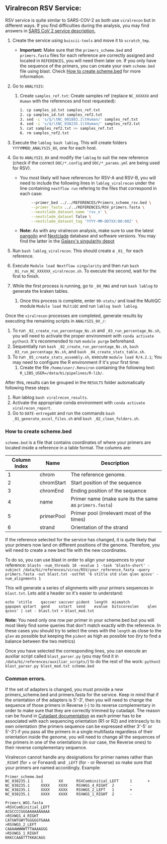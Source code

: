 ## Viralrecon RSV Service:

RSV service is quite similar to SARS-COV-2 as both use `viralrecon` but in different ways. If you find difficulties during the analysis, you may find answers in [SARS CoV 2 service description.](https://github.com/BU-ISCIII/BU-ISCIII/wiki/SARS-CoV-2-service)

1. Create the service using `buiscii-tools` and move it to `scratch_tmp`.
    * **Important:** Make sure that the `primers_scheme.bed` and `primers.fasta` files for each reference are correctly assigned and located in `REFERENCES`, you will need them later on. If you only have the sequence of the primers, you can create your own `scheme.bed` file using blast. Check [How to create scheme.bed](https://github.com/BU-ISCIII/BU-ISCIII/wiki/RSV%E2%80%90Service#how-to-create-scheme.bed) for more information.

2. Go to `ANALYSIS`:
   1. Create `samples_ref.txt`:
      Create samples ref (replace `NC_XXXXXX` and `Human` with the references and host requested):
      ```bash
      1. cp samples_id.txt samples_ref.txt
      2. cp samples_id.txt samples_ref2.txt
      3. sed -i 's/$/\tNC_001803.1\tHuman/' samples_ref.txt
      4. sed -i 's/$/\tNC_038235.1\tHuman/' samples_ref2.txt
      5. cat samples_ref2.txt >> samples_ref.txt
      6. rm samples_ref2.txt
      ```
3. Execute the `lablog bash lablog`. This will create folders `YYYYMMDD_ANALYSIS_0X`, one for each host.
4. Go to `ANALYSIS_0X` and modify the `lablog` to suit the new reference (check if the correct `DOC/*.config` and `DOC/*_params.yml` are being used for RSV).
   * You most likely will have references for RSV-A and RSV-B, you will need to include the following lines in `lablog_viralrecon` under the line containing `nextflow run` refering to the files that correspond in each case:
     ```bash
          --primer_bed ../../REFERENCES/Primers_scheme_rsv.bed \
          --primer_fasta ../../REFERENCES/RSV_primers.fasta \
          --nextclade_dataset_name 'rsv_x' \
          --nextclade_dataset false \
          --nextclade_dataset_tag 'YYYY-MM-DDTXX:00:00Z' \
     ``` 
   * **Note:** As with any viralrecon analysis, make sure to use the latest [pangolin](https://github.com/cov-lineages/pangolin/releases) and [Nextclade](https://github.com/nextstrain/nextclade_data/blob/release/CHANGELOG.md) database and software versions. You may find the latter in the [Galaxy's singularity depot](https://depot.galaxyproject.org/singularity/)
5. Run `bash lablog_viralrecon`. This should create a `_01_` for each reference.
6. Execute `Module load Nextflow singularity` and then run `bash _01_run_NC_XXXXXX_viralrecon.sh`. To execute the second, wait for the first to finish.
7. While the first process is running, go to `_0X_MAG` and run `bash lablog` to generate the kraken tables.
   1. Once this process is complete, enter `99-stats/` and load the MultiQC module `Module load MultiQC` and run `lablog bash lablog`.

Once the `viralrecon` processes are completed, generate results by executing the remaining scripts in `ANALYSIS_0X_/`:
1. To run `_02_create_run_percentage_Ns.sh` and `_03_run_percentage_Ns.sh`, you will need to activate the proper environment with `conda activate python3`. It's recommended to run `module purge` beforehand.
2. Sequentially run `bash _02_create_run_percentage_Ns.sh`, `bash _03_run_percentage_Ns.sh`, and `bash _04_create_stats_table.sh`.
3. To run `_05_create_stats_assembly.sh`, execute `module load R/4.2.1`; You may need to configure the R environment if it's your first time:
   1. Create the file `/home/user/.Renviron` containing the following text: `R_LIBS_USER=/data/bi/pipelines/R-lib/`.

After this, results can be grouped in the `RESULTS` folder automatically following these steps:
1. Run lablog `bash viralrecon_results`.
2. Activate the appropriate conda environment with `conda activate viralrecon_report`.
3. Go to `DATE-entrega0X` and run the commands `bash _01_generate_excel_files.sh` and `bash _02_clean_folders.sh`.

### How to create scheme.bed

`scheme.bed` is a file that contains coordinates of where your primers are located inside a reference in a table format. The columns are:

| Column Index  | Name | Description  
| ------------- | ------------- | ------------- | 
| 1  | chrom  | The reference genome.  | 
| 2  | chromStart  | Start position of the sequence  |
| 3  | chromEnd  | Ending position of the sequence  |
| 4  | name  | Primer name (make sure its the same as `primers.fasta`)  |
| 5  | primerPool  | Primer pool (irrelevant most of the times)  |
| 6  | strand  | Orientation of the strand |

If the reference selected for the service has changed, it is quite likely that your primers now land on different positions of the genome. Therefore, you will need to create a new bed file with the new coordinates.

To do so, you can use blast in order to align your sequences to your reference:
`blastn -num_threads 10 -evalue 1 -task 'blastn-short' -subject /data/bi/references/virus/RSV/your_reference.fasta -query primers.fasta -out blast.txt -outfmt '6 stitle std slen qlen qcovs' -num_alignments 1 `

This will generate a series of alignments with your primers sequences in `blast.txt`. Lets add a header so it's easier to understand: 

`echo 'stitle    qaccver saccver pident  length  mismatch        gapopen qstart  qend    sstart  send    evalue  bitscoreslen    qlen    qcovs' | cat - blast.txt > blast_mod.txt`

**Note:** You need only one row per primer in your scheme.bed but you will most likely find some queries that don't match exactly with the reference. In these cases you should try to select the ones with the `length` as close to the `qlen` as possible but keeping the `pident` as high as possible too (try to find a balance between the two metrics)

Once you have selected the corresponding lines, you can execute an auxiliar script called `blast_parser.py` (you may find it in `/data/bi/references/auxiliar_scripts/`) to do the rest of the work:
```python3 blast_parser.py blast_mod.txt scheme.bed```

### Common errors.

If the set of adapters is changed, you must provide a new primers_scheme.bed and primers.fasta for the service. Keep in mind that if the orientation of the adapters is 5'-3', then you will need to change the sequence of those primers in Reverse (-) to its reverse complementary in order to make sure that they are correctly trimmed by cutadapt. The reason can be found in [Cutadapt documentation](https://cutadapt.readthedocs.io/en/stable/guide.html#paired-end) as each primer has to be associated with each sequencing orientation (R1 or R2) and intrinsecly to its own orientation (the primers sequence can be expressed either 3'-5' or 5'-3') if you pass all the primers in a single multifasta regardless of their orientation inside the genome, you will need to change all the sequences of the primers in one of the orientations (in our case, the Reverse ones) to their reverse complementary sequence.

Viralrecon cannot handle any designations for primer names rather than `_RIGHT` (for + or Forward) and `_LEFT` (for - or Reverse) so make sure that your primers are named accordingly. Example:
```
Primer_scheme.bed
NC_038235.1     1       XX      RSVCombinitial_LEFT     1       +
NC_038235.1     XXXX    XXXX    RSVWGS_4_RIGHT  2       -
NC_038235.1     XXXX    XXXX    RSVWGS_2_LEFT   1       +
NC_038235.1     XXXX    XXXX    RSVWGS_1_RIGHT  2       -

Primers_WGS.fasta
>RSVCombinitial_LEFT
ACGCCCCGGGAAAAAAAAAA
>RSVWGS_4_RIGHT
CATGWTGWYTGGGGGTGAAA
>RSVWGS_2_LEFT
CAAAAWWWWTTTAAAAGGG
>RSVWGS_1_RIGHT
KKKCCAAATTTKKACAGG
```